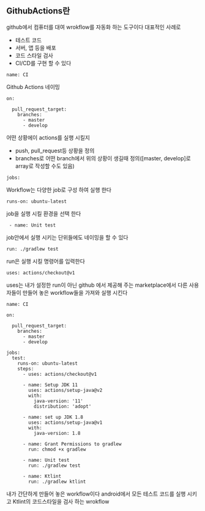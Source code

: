 GithubActions란 
-------------
github에서 컴퓨터를 대여 wrokflow를 자동화 하는 도구이다
대표적인 사례로
  - 테스트 코드
  - 서버, 앱 등을 배포 
  - 코드 스타일 검사
  - CI/CD를 구현 할 수 있다
```
name: CI
```
Github Actions 네이밍

```
on:

  pull_request_target:
    branches:
      - master
      - develop
```         
어떤 상황에이 actions를 실행 시킬지
  - push, pull_request등 상황을 정의
  - branches로 어떤 branch에서 위의 상황이 생길때 정의([master, develop]로 array로 작성할 수도 있음)

```
jobs:
```
Workflow는 다양한 job로 구성 하여 실행 한다

```
runs-on: ubuntu-latest
```
job을 실행 시킬 환경을 선택 한다

```
 - name: Unit test
```
job안에서 실행 시키는 단위들에도 네이밍을 할 수 있다 

```
run: ./gradlew test
```
run은 실행 시킬 명령어를 입력한다

```
uses: actions/checkout@v1
```
uses는 내가 설정한 run이 아닌 github 에서 제공해 주는 marketplace에서 다른 사용자들이 만들어 놓은 workflow들을 가져와 실행 시킨다

```
name: CI

on:

  pull_request_target:
    branches:
      - master
      - develop

jobs:
  test:
    runs-on: ubuntu-latest
    steps:
      - uses: actions/checkout@v1

      - name: Setup JDK 11
        uses: actions/setup-java@v2
        with:
          java-version: '11'
          distribution: 'adopt'

      - name: set up JDK 1.8
        uses: actions/setup-java@v1
        with:
          java-version: 1.8

      - name: Grant Permissions to gradlew
        run: chmod +x gradlew

      - name: Unit test
        run: ./gradlew test
      
      - name: Ktlint
        run: ./gradlew ktlint
```
내가 간단하게 만들어 놓은 workflow이다
android에서 모든 테스트 코드를 실행 시키고
Ktlint의 코드스타일을 검사 하는 wrokflow
